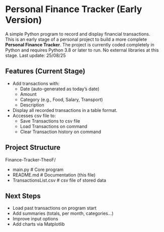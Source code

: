 # Personal Finance Tracker (Early Version)

A simple Python program to record and display financial transactions.  
This is an early stage of a personal project to build a more complete **Personal Finance Tracker**.
The project is currently coded completely in Python and requires Python 3.8 or later to run. No external libraries at this stage.
Last update: 25/08/25


## Features (Current Stage)

- Add transactions with:
  - Date (auto-generated as today’s date)
  - Amount
  - Category (e.g., Food, Salary, Transport)
  - Description
- Display all recorded transactions in a table format.
- Accesses csv file to:
  - Save Transactions to csv file
  - Load Transactions on command
  - Clear Transaction history on command

## Project Structure
Finance-Tracker-TheoF/
- main.py # Core program
- README.md # Documentation (this file)
- TransactionsList.csv # csv file of stored data

## Next Steps
- Load past transactions on program start
- Add summaries (totals, per month, categories...)
- Improve input options
- Add charts via Matplotlib
